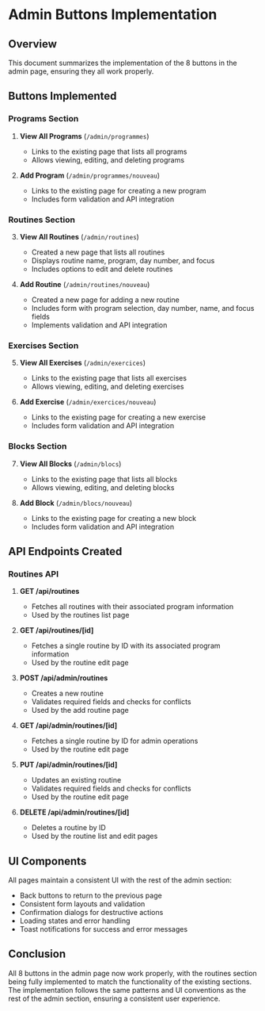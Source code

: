 # Admin Buttons Implementation

## Overview
This document summarizes the implementation of the 8 buttons in the admin page, ensuring they all work properly.

## Buttons Implemented

### Programs Section
1. **View All Programs** (`/admin/programmes`)
   - Links to the existing page that lists all programs
   - Allows viewing, editing, and deleting programs

2. **Add Program** (`/admin/programmes/nouveau`)
   - Links to the existing page for creating a new program
   - Includes form validation and API integration

### Routines Section
3. **View All Routines** (`/admin/routines`)
   - Created a new page that lists all routines
   - Displays routine name, program, day number, and focus
   - Includes options to edit and delete routines

4. **Add Routine** (`/admin/routines/nouveau`)
   - Created a new page for adding a new routine
   - Includes form with program selection, day number, name, and focus fields
   - Implements validation and API integration

### Exercises Section
5. **View All Exercises** (`/admin/exercices`)
   - Links to the existing page that lists all exercises
   - Allows viewing, editing, and deleting exercises

6. **Add Exercise** (`/admin/exercices/nouveau`)
   - Links to the existing page for creating a new exercise
   - Includes form validation and API integration

### Blocks Section
7. **View All Blocks** (`/admin/blocs`)
   - Links to the existing page that lists all blocks
   - Allows viewing, editing, and deleting blocks

8. **Add Block** (`/admin/blocs/nouveau`)
   - Links to the existing page for creating a new block
   - Includes form validation and API integration

## API Endpoints Created

### Routines API
1. **GET /api/routines**
   - Fetches all routines with their associated program information
   - Used by the routines list page

2. **GET /api/routines/[id]**
   - Fetches a single routine by ID with its associated program information
   - Used by the routine edit page

3. **POST /api/admin/routines**
   - Creates a new routine
   - Validates required fields and checks for conflicts
   - Used by the add routine page

4. **GET /api/admin/routines/[id]**
   - Fetches a single routine by ID for admin operations
   - Used by the routine edit page

5. **PUT /api/admin/routines/[id]**
   - Updates an existing routine
   - Validates required fields and checks for conflicts
   - Used by the routine edit page

6. **DELETE /api/admin/routines/[id]**
   - Deletes a routine by ID
   - Used by the routine list and edit pages

## UI Components

All pages maintain a consistent UI with the rest of the admin section:
- Back buttons to return to the previous page
- Consistent form layouts and validation
- Confirmation dialogs for destructive actions
- Loading states and error handling
- Toast notifications for success and error messages

## Conclusion

All 8 buttons in the admin page now work properly, with the routines section being fully implemented to match the functionality of the existing sections. The implementation follows the same patterns and UI conventions as the rest of the admin section, ensuring a consistent user experience.